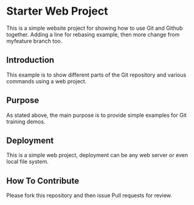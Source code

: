 # Starter Web Project

This is a simple website project for showing how to use Git and Github together. Adding a line for rebasing example, then 
more change from myfeature branch too.

## Introduction

This example is to show different parts of the Git repository and various commands using a web project.

## Purpose

As stated above, the main purpose is to provide simple examples for Git training demos.

## Deployment

This is a simple web project, deployment can be any web server or even local file system.

## How To Contribute

Please fork this repository and then issue Pull requests for review.